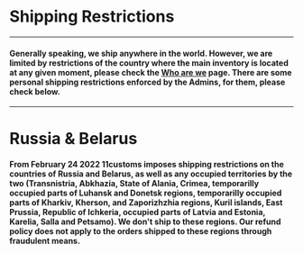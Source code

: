 # Shipping Restrictions
---
#### Generally speaking, we ship anywhere in the world. However, we are limited by restrictions of the country where the main inventory is located at any given moment, please check the [Who are we](intro.md) page. There are some personal shipping restrictions enforced by the Admins, for them, please check below.
---
# Russia & Belarus

#### From February 24 2022 11customs imposes shipping restrictions on the countries of Russia and Belarus, as well as any occupied territories by the two (Transnistria, Abkhazia, State of Alania, Crimea, temporarilly occupied parts of Luhansk and Donetsk regions, temporarilly occupied parts of Kharkiv, Kherson, and Zaporizhzhia regions, Kuril islands, East Prussia, Republic of Ichkeria, occupied parts of Latvia and Estonia, Karelia, Salla and Petsamo). We don't ship to these regions. Our refund policy does not apply to the orders shipped to these regions through fraudulent means. 
